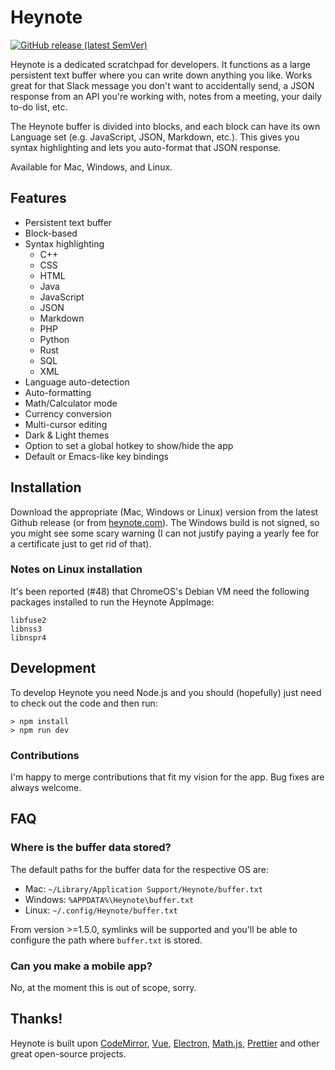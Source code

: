 # Heynote

[![GitHub release (latest SemVer)](https://img.shields.io/github/v/release/heyman/heynote)](https://github.com/heyman/heynote/releases)


Heynote is a dedicated scratchpad for developers. It functions as a large persistent text buffer where you can write down anything you like. Works great for that Slack message you don't want to accidentally send, a JSON response from an API you're working with, notes from a meeting, your daily to-do list, etc. 

The Heynote buffer is divided into blocks, and each block can have its own Language set (e.g. JavaScript, JSON, Markdown, etc.). This gives you syntax highlighting and lets you auto-format that JSON response.

Available for Mac, Windows, and Linux.

## Features

-   Persistent text buffer
-   Block-based
-   Syntax highlighting
    -   C++
    -   CSS
    -   HTML
    -   Java
    -   JavaScript
    -   JSON
    -   Markdown
    -   PHP
    -   Python
    -   Rust
    -   SQL
    -   XML
-   Language auto-detection
-   Auto-formatting
-   Math/Calculator mode
-   Currency conversion
-   Multi-cursor editing
-   Dark & Light themes
-   Option to set a global hotkey to show/hide the app
-   Default or Emacs-like key bindings


## Installation

Download the appropriate (Mac, Windows or Linux) version from the latest Github release (or from [heynote.com](https://heynote.com)). The Windows build is not signed, so you might see some scary warning (I can not justify paying a yearly fee for a certificate just to get rid of that).

### Notes on Linux installation

It's been reported (#48) that ChromeOS's Debian VM need the following packages installed to run the Heynote AppImage:

```
libfuse2
libnss3
libnspr4
```

## Development

To develop Heynote you need Node.js and you should (hopefully) just need to check out the code and then run:

```
> npm install
> npm run dev
```

### Contributions

I'm happy to merge contributions that fit my vision for the app. Bug fixes are always welcome. 

## FAQ

### Where is the buffer data stored?

The default paths for the buffer data for the respective OS are:

-   Mac: `~/Library/Application Support/Heynote/buffer.txt`
-   Windows: `%APPDATA%\Heynote\buffer.txt`
-   Linux: `~/.config/Heynote/buffer.txt`

From version >=1.5.0, symlinks will be supported and you'll be able to configure the path where `buffer.txt` is stored.

### Can you make a mobile app?

No, at the moment this is out of scope, sorry.

## Thanks!

Heynote is built upon [CodeMirror](https://codemirror.net/), [Vue](https://vuejs.org/), [Electron](https://www.electronjs.org/), [Math.js](https://mathjs.org/), [Prettier](https://prettier.io/) and other great open-source projects.


